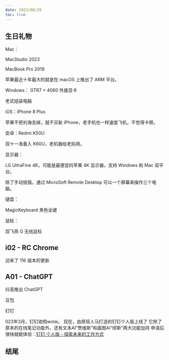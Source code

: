 ```yaml
---
date: 2023/08/20
toc: true
---
```










## 生日礼物





Mac：

MacStudio 2023

MacBook Pro 2019

苹果最近十年最大的就是在 macOS 上推出了 ARM 平台。



Windows：
GTR7 + 4060 外接显卡

老式组装电脑



iOS：iPhone 8 Plus

苹果不把刘海去掉，就不买新 iPhone，老手机也一样速度飞机，不觉得卡顿。



安卓：Redmi K50U

双十一准备入 K60U，老机器给老妈用。



显示器：

LG UltraFine 4K，可能是最便宜的苹果 4K 显示器，支持 Windows 和 Mac 双平台。

除了手动拔插，通过 MicroSoft Remote Desktop 可以一个屏幕来操作三个电脑。



键盘：

MagicKeyboard 黑色全键





鼠标：

双飞燕 G 无线鼠标







## i02 - RC Chrome



迎来了 116 版本的更新













## A01 - ChatGPT





抖音推出 ChatGPT 

豆包



钉钉

023年3月，钉钉收购wolai。 现在，由原班人马打造的钉钉个人版上线了 它除了原本的在线笔记功能外，还有文本AI“贾维斯”和画图AI“缪斯”两大功能加持 申请后很快就能体验：[钉钉·个人版 - 探索未来的工作方式](https://workspace.dingtalk.com/welcome?from=guanwangbanner)











## 结尾







